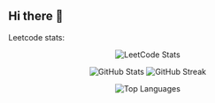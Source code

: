 ## Hi there 👋
Leetcode stats:
<p align="center">
  <img src="https://leetcard.jacoblin.cool/SojalSrivastava" alt="LeetCode Stats"/>
</p>

<p align="center"> 
  <img src="https://github-readme-stats.vercel.app/api?username=Sojal1001&show_icons=true&theme=radical" alt="GitHub Stats" /> 
  <img src="https://streak-stats.demolab.com/?user=Sojal1001&theme=radical" alt="GitHub Streak"/>
</p>

<p align="center"> 
  <img src="https://github-readme-stats.vercel.app/api/top-langs/?username=Sojal1001&layout=compact&theme=radical" alt="Top Languages" />
</p>

<!--
**Sojal1001/Sojal1001** is a ✨ _special_ ✨ repository because its `README.md` (this file) appears on your GitHub profile.

Here are some ideas to get you started:

- 🔭 I’m currently working on ...
- 🌱 I’m currently learning ...
- 👯 I’m looking to collaborate on ...
- 🤔 I’m looking for help with ...
- 💬 Ask me about ...
- 📫 How to reach me: ...
- 😄 Pronouns: ...
- ⚡ Fun fact: ...
-->
